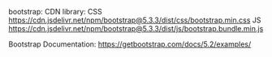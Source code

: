 bootstrap:
CDN library: 
CSS	https://cdn.jsdelivr.net/npm/bootstrap@5.3.3/dist/css/bootstrap.min.css
JS	https://cdn.jsdelivr.net/npm/bootstrap@5.3.3/dist/js/bootstrap.bundle.min.js

Bootstrap Documentation:
https://getbootstrap.com/docs/5.2/examples/
